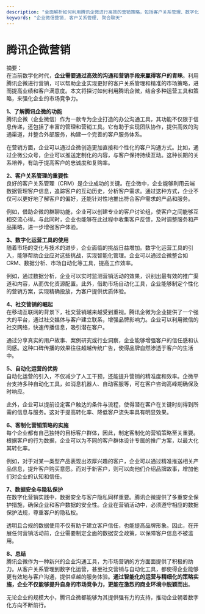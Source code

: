 ```yaml
---
description: "全面解析如何利用腾讯企微进行高效的营销策略，包括客户关系管理、数字化运营工具等方法，以提升企业效益。"
keywords: "企业微信营销, 客户关系管理, 聚合聊天"
---
```

# 腾讯企微营销

摘要：  
在当前数字化时代，**企业需要通过高效的沟通和营销手段来赢得客户的青睐**。利用腾讯企微进行营销，可以帮助企业实现更好的客户关系管理和精准的市场策略，进而提高业绩和客户满意度。本文将探讨如何利用腾讯企微，结合多种运营工具和策略，来强化企业的市场竞争力。

**1、了解腾讯企微的功能**  
腾讯企微（企业微信）作为一款专为企业打造的办公沟通工具，其功能不仅限于信息传递，还包括了丰富的管理和营销工具。它有助于实现团队协作，提供高效的沟通渠道，并整合外部服务，构建一个完善的客户服务体系。

在营销方面，企业可以通过企微创造更加直接和个性化的客户沟通方式。比如，通过企微公众号，企业可以推送定制化的内容，与客户保持持续互动。这种长期的关系培养，有助于提高客户的忠诚度和复购率。

**2、客户关系管理的重要性**  
良好的客户关系管理（CRM）是企业成功的关键。在企微中，企业能够利用云端数据管理客户信息，追踪客户的互动历史，分析客户需求。通过这种方式，企业不仅可以更好地了解客户的偏好，还能针对性地推出符合客户需求的产品和服务。

例如，借助企微的群聊功能，企业可以创建专业的客户讨论组，使客户之间能够互相交流心得。与此同时，企业也能够在此过程中收集客户反馈，及时调整服务和产品策略，进一步增强客户体验。

**3、数字化运营工具的使用**  
随着市场的变化与技术的进步，企业面临的挑战日益增加。数字化运营工具的引入，能够帮助企业应对这些挑战，实现智能化管理。企业可以通过企微整合如 CRM、数据分析、市场自动化等工具，提高工作效率。

例如，通过数据分析，企业可以实时监测营销活动的效果，识别出最有效的推广渠道和内容，从而优化资源配置。此外，借助市场自动化工具，企业能够制定个性化的营销方案，实现精确投放，为客户提供优质体验。

**4、社交营销的崛起**  
在移动互联网的背景下，社交营销越来越受到重视。腾讯企微为企业提供了一个强大的平台，通过社交媒体与客户建立联系，增强品牌影响力。企业可以利用微信的社交网络，快速传播信息，吸引潜在客户。

通过分享真实的用户故事、案例研究或行业洞察，企业能够增强客户的信任感和认同感。这种口碑传播的效果往往超越传统广告，使得品牌自然渗透于客户的生活中。

**5、自动化运营的优势**  
自动化运营的引入，不仅减少了人工干预，还能提升营销的精准度和效率。企微平台支持多种自动化工具，如消息机器人、自动客服等，可在客户咨询高峰期确保及时响应。

此外，企业可以提前设定客户触达的条件与流程，使得潜在客户在关键时刻得到所需的信息与服务。这对于提高转化率、降低客户流失率具有明显效果。

**6、客制化营销策略的实施**  
每个企业都有自己独特的目标客户群体，因此，制定客制化的营销策略至关重要。根据客户的行为数据，企业可以为不同的客户群体设计专属的推广方案，以最大化其转化率。

例如，对于对某一类型产品表现出浓厚兴趣的客户，企业可以通过精准推送相关产品信息，提升客户购买意愿。而对于新客户，则可以向他们介绍品牌故事，增加他们对企业的认知和信任。

**7、数据安全与隐私保护**  
在数字化营销实践中，数据安全与客户隐私同样重要。腾讯企微提供了多重安全保护措施，确保企业和客户数据的安全性。企业在营销活动中，必须遵守相应的数据保护法规，尊重客户的隐私权。

透明且合规的数据使用不仅有助于建立客户信任，也能提高品牌形象。因此，在开展任何营销活动前，企业需要制定全面的数据安全政策，以保障客户信息不被滥用。

**8、总结**  
腾讯企微作为一种新兴的企业沟通工具，为市场营销的方方面面提供了积极的助力。从客户关系管理到数字化运营，甚至社交营销与自动化工具，都使得企业能够更有效地与客户沟通，提供卓越的服务体验。**通过智能化的运营与精细化的策略实施，企业不仅能够提升自身的市场竞争力，更能在激烈的商业环境中脱颖而出**。

无论企业的规模大小，腾讯企微都能够为其提供强有力的支持，推动企业朝着数字化方向不断前行。
